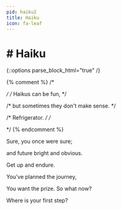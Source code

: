 ```yaml
---
pid: haiku2
title: Haiku
icon: fa-leaf
---
```


# # Haiku

{::options parse_block_html="true" /}
<div>


{% comment %}
/* <div class="haiku"> */
/* Haikus can be fun, */

/* but sometimes they don't make sense. */

/* Refrigerator. */
/* </div> */
{% endcomment %}

<div class="haiku">
Sure, you once were sure;

and future bright and obvious.

Get up and endure.
</div>

<div class="haiku">
You've planned the journey,

You want the prize. So what now?

Where is your first step?
</div>

</div>
